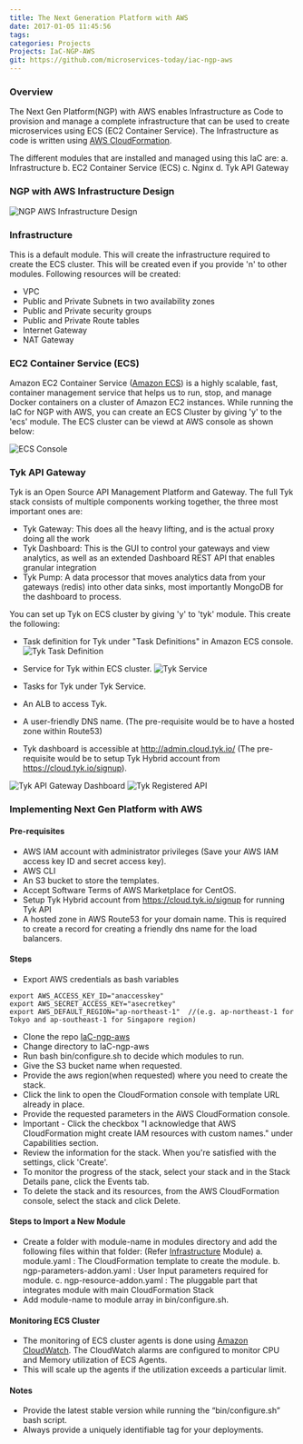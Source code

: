 ```yaml
---
title: The Next Generation Platform with AWS
date: 2017-01-05 11:45:56
tags:
categories: Projects
Projects: IaC-NGP-AWS
git: https://github.com/microservices-today/iac-ngp-aws
---
```

### Overview
The Next Gen Platform(NGP) with AWS enables Infrastructure as Code to provision and manage a complete infrastructure that can be used to create microservices using ECS (EC2 Container Service). 
The Infrastructure as code is written using [AWS CloudFormation][cloudformation]. 

The different modules that are installed and managed using this IaC are:
 a. Infrastructure
 b. EC2 Container Service (ECS)
 c. Nginx
 d. Tyk API Gateway

### NGP with AWS Infrastructure Design

![NGP AWS Infrastructure Design](../../images/ngp-aws/NGP_AWS_Architecture.png)

### Infrastructure

This is a default module. This will create the infrastructure required to create the ECS cluster. This will be created even if you provide 'n' to other modules.
Following resources will be created:
- VPC
- Public and Private Subnets in two availability zones
- Public and Private security groups
- Public and Private Route tables
- Internet Gateway
- NAT Gateway

### EC2 Container Service (ECS)

Amazon EC2 Container Service ([Amazon ECS][amazon-ecs]) is a highly scalable, fast, container management service that helps us to run, stop, and manage Docker containers on a cluster of Amazon EC2 instances.
While running the IaC for NGP with AWS, you can create an ECS Cluster by giving 'y' to the 'ecs' module. 
The ECS cluster can be viewd at AWS console as shown below: 

![ECS Console](../../images/ngp-aws/ECS_Console.png)

### Tyk API Gateway

Tyk is an Open Source API Management Platform and Gateway. The full Tyk stack consists of multiple components working together, the three most important ones are:

   - Tyk Gateway: This does all the heavy lifting, and is the actual proxy doing all the work
   - Tyk Dashboard: This is the GUI to control your gateways and view analytics, as well as an extended Dashboard REST API that enables granular integration
   - Tyk Pump: A data processor that moves analytics data from your gateways (redis) into other data sinks, most importantly MongoDB for the dashboard to process.

You can set up Tyk on ECS cluster by giving 'y' to 'tyk' module. This create the following:
- Task definition for Tyk under "Task Definitions" in Amazon ECS console.
![Tyk Task Definition](../../images/ngp-aws/Tyk_TaskDefinition.png)
- Service for Tyk within ECS cluster.
![Tyk Service](../../images/ngp-aws/Tyk_Service.png)
- Tasks for Tyk under Tyk Service.
- An ALB to access Tyk.
- A user-friendly DNS name. (The pre-requisite would be to have a hosted zone within Route53)

- Tyk dashboard is accessible at http://admin.cloud.tyk.io/ (The pre-requisite would be to setup Tyk Hybrid account from https://cloud.tyk.io/signup).

![Tyk API Gateway Dashboard](../../images/ngp-aws/Tyk-API-Gateway.png)
![Tyk Registered API](../../images/ngp-aws/Tyk-API.png)

### Implementing Next Gen Platform with AWS

#### Pre-requisites
- AWS IAM account with administrator privileges (Save your AWS IAM access key ID and secret access key).
- AWS CLI
- An S3 bucket to store the templates.
- Accept Software Terms of AWS Marketplace for CentOS. 
- Setup Tyk Hybrid account from https://cloud.tyk.io/signup for running Tyk API
- A hosted zone in AWS Route53 for your domain name. This is required to create a record for creating a friendly dns name for the load balancers.

#### Steps
- Export AWS credentials as bash variables
```
export AWS_ACCESS_KEY_ID="anaccesskey"
export AWS_SECRET_ACCESS_KEY="asecretkey"
export AWS_DEFAULT_REGION="ap-northeast-1"  //(e.g. ap-northeast-1 for Tokyo and ap-southeast-1 for Singapore region)

```
- Clone the repo [IaC-ngp-aws][iac-ngp-aws]
- Change directory to IaC-ngp-aws
- Run bash bin/configure.sh to decide which modules to run.
- Give the S3 bucket name when requested.
- Provide the aws region(when requested) where you need to create the stack.
- Click the link to open the CloudFormation console with template URL already in place.
- Provide the requested parameters in the AWS CloudFormation console.
- Important - Click the checkbox "I acknowledge that AWS CloudFormation might create IAM resources with custom names." under Capabilities section.
- Review the information for the stack. When you're satisfied with the settings, click 'Create'.
- To monitor the progress of the stack, select your stack and in the Stack Details pane, click the Events tab.
- To delete the stack and its resources, from the AWS CloudFormation console, select the stack and click Delete.

#### Steps to Import a New Module

- Create a folder with module-name in modules directory and add the following files within that folder:
(Refer [Infrastructure][infrastructure] Module)
  a. module.yaml : The CloudFormation template to create the module.
  b. ngp-parameters-addon.yaml : User Input parameters required for module.
  c. ngp-resource-addon.yaml : The pluggable part that integrates module with main CloudFormation Stack
- Add module-name to module array in bin/configure.sh.

#### Monitoring ECS Cluster

- The monitoring of ECS cluster agents is done using [Amazon CloudWatch][cloudwatch]. The CloudWatch alarms are configured to monitor CPU and Memory utilization of ECS Agents.
- This will scale up the agents if the utilization exceeds a particular limit.

#### Notes
- Provide the latest stable version while running the “bin/configure.sh” bash script.
- Always provide a uniquely identifiable tag for your deployments.


[cloudformation]: <https://aws.amazon.com/cloudformation/>
[iac-ngp-aws]: <https://github.com/microservices-today/IaC-ngp-aws>
[amazon-ecs]: <http://docs.aws.amazon.com/AmazonECS/latest/developerguide/Welcome.html>
[infrastructure]: <https://github.com/microservices-today/IaC-ngp-aws/tree/master/modules/infrastructure>
[cloudwatch]: <https://aws.amazon.com/cloudwatch/>
